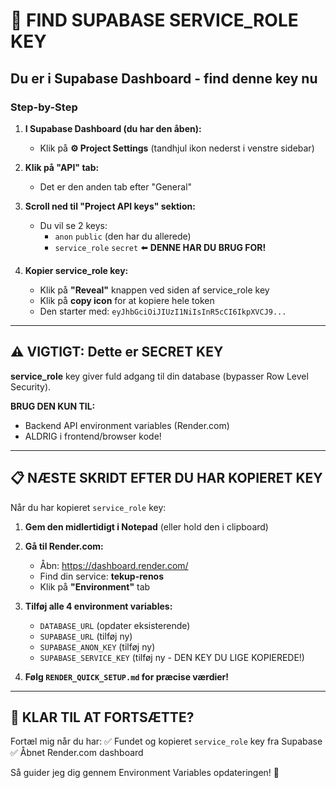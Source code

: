 # 🔑 FIND SUPABASE SERVICE_ROLE KEY

## Du er i Supabase Dashboard - find denne key nu

### Step-by-Step

1. **I Supabase Dashboard (du har den åben):**
   - Klik på **⚙️ Project Settings** (tandhjul ikon nederst i venstre sidebar)

2. **Klik på "API" tab:**
   - Det er den anden tab efter "General"

3. **Scroll ned til "Project API keys" sektion:**
   - Du vil se 2 keys:
     - `anon` `public` (den har du allerede)
     - `service_role` `secret` ⬅️ **DENNE HAR DU BRUG FOR!**

4. **Kopier service_role key:**
   - Klik på **"Reveal"** knappen ved siden af service_role key
   - Klik på **copy icon** for at kopiere hele token
   - Den starter med: `eyJhbGciOiJIUzI1NiIsInR5cCI6IkpXVCJ9...`

---

## ⚠️ VIGTIGT: Dette er SECRET KEY

**service_role** key giver fuld adgang til din database (bypasser Row Level Security).

**BRUG DEN KUN TIL:**
- Backend API environment variables (Render.com)
- ALDRIG i frontend/browser kode!

---

## 📋 NÆSTE SKRIDT EFTER DU HAR KOPIERET KEY

Når du har kopieret `service_role` key:

1. **Gem den midlertidigt i Notepad** (eller hold den i clipboard)

2. **Gå til Render.com:**
   - Åbn: <https://dashboard.render.com/>
   - Find din service: **tekup-renos**
   - Klik på **"Environment"** tab

3. **Tilføj alle 4 environment variables:**
   - `DATABASE_URL` (opdater eksisterende)
   - `SUPABASE_URL` (tilføj ny)
   - `SUPABASE_ANON_KEY` (tilføj ny)
   - `SUPABASE_SERVICE_KEY` (tilføj ny - DEN KEY DU LIGE KOPIEREDE!)

4. **Følg `RENDER_QUICK_SETUP.md` for præcise værdier!**

---

## 🚀 KLAR TIL AT FORTSÆTTE?

Fortæl mig når du har:
✅ Fundet og kopieret `service_role` key fra Supabase
✅ Åbnet Render.com dashboard

Så guider jeg dig gennem Environment Variables opdateringen! 💪
